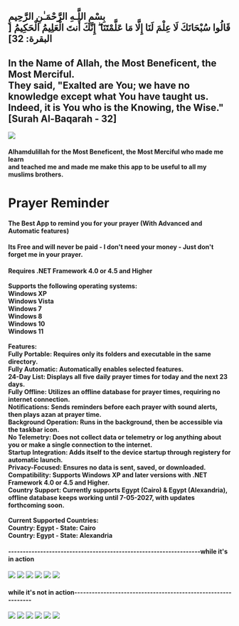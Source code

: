<h2>بِسْمِ اللَّـهِ الرَّحْمَـٰنِ الرَّحِيمِ<br>قَالُوا سُبْحَانَكَ لَا عِلْمَ لَنَا إِلَّا مَا عَلَّمْتَنَا ۖ إِنَّكَ أَنتَ الْعَلِيمُ الْحَكِيمُ [ البقرة: 32]</h2>
<h2>In the Name of Allah, the Most Beneficent, the Most Merciful.<br>They said, "Exalted are You; we have no knowledge except what You have taught us. Indeed, it is You who is the Knowing, the Wise." [Surah Al-Baqarah - 32]</h2>
<img class="img-fluid" src="assets/img/SurahAlBaqrah-Ayah-32.png"></a></div>
<h4>Alhamdulillah for the Most Beneficent, the Most Merciful who made me learn<br> and teached me and made me make this app to be useful to all my muslims brothers.</h4>
<h1>Prayer Reminder</h1>
<h4>The Best App to remind you for your prayer (With Advanced and Automatic features)</h4>
<h4>Its Free and will never be paid - I don't need your money - Just don't forget me in your prayer.</h4>
<h4>
  Requires .NET Framework 4.0 or 4.5 and Higher
  <br>
  <br>
Supports the following operating systems:
  <br>
Windows XP
  <br>
Windows Vista
  <br>
Windows 7
  <br>
Windows 8
  <br>
Windows 10
  <br>
Windows 11
  <br>
  <br>
  Features:
  <br>
Fully Portable: Requires only its folders and executable in the same directory.
  <br>
Fully Automatic: Automatically enables selected features.
  <br>
24-Day List: Displays all five daily prayer times for today and the next 23 days.
  <br>
Fully Offline: Utilizes an offline database for prayer times, requiring no internet connection.
  <br>
Notifications: Sends reminders before each prayer with sound alerts, then plays azan at prayer time.
  <br>
Background Operation: Runs in the background, then be accessible via the taskbar icon.
  <br>
No Telemetry: Does not collect data or telemetry or log anything about you or make a single connection to the internet.
  <br>
Startup Integration: Adds itself to the device startup through registery for automatic launch.
  <br>
Privacy-Focused: Ensures no data is sent, saved, or downloaded.
  <br>
Compatibility: Supports Windows XP and later versions with .NET Framework 4.0 or 4.5 and Higher.
  <br>
Country Support: Currently supports Egypt (Cairo) & Egypt (Alexandria), offline database keeps working until 7-05-2027, with updates forthcoming soon.
  <br>
  <br>
  Current Supported Countries:
  <br>
  Country: Egypt - State: Cairo
  <br>
  Country: Egypt - State: Alexandria
</h4>
<h4>------------------------------------------------------------------while it's in action</h4>
<img class="img-fluid" src="assets/img/WorkingPrayeReminderPrayerTimesTAB.png"></a></div>
<img class="img-fluid" src="assets/img/WorkingPrayeReminderCountryTAB.png"></a></div>
<img class="img-fluid" src="assets/img/WorkingPrayeReminderSettingsTAB.png"></a></div>
<img class="img-fluid" src="assets/img/WorkingPrayeReminderAboutTAB.png"></a></div>
<img class="img-fluid" src="assets/img/WorkingPrayeReminderChangeLogTAB.png"></a></div>
<img class="img-fluid" src="assets/img/WorkingPrayeReminderTodayTAB.png"></a></div></div>
<h4>while it's not in action--------------------------------------------------------------</h4>
<img class="img-fluid" src="assets/img/PrayeReminderPrayerTimesTAB.png"></a></div>
<img class="img-fluid" src="assets/img/PrayerReminderCountryTAB.png"></a></div>
<img class="img-fluid" src="assets/img/PrayerReminderSettingsTAB.png"></a></div>
<img class="img-fluid" src="assets/img/PrayerReminderAboutTAB.png"></a></div>
<img class="img-fluid" src="assets/img/PrayerReminderChangeLogTAB.png"></a></div>
<img class="img-fluid" src="assets/img/PrayerReminderTodayTAB.png"></a></div></div>
